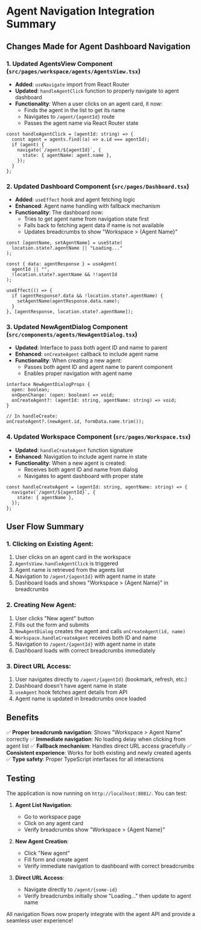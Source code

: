 # Agent Navigation Integration Summary

## Changes Made for Agent Dashboard Navigation

### 1. Updated AgentsView Component (`src/pages/workspace/agents/AgentsView.tsx`)

- **Added**: `useNavigate` import from React Router
- **Updated**: `handleAgentClick` function to properly navigate to agent dashboard
- **Functionality**: When a user clicks on an agent card, it now:
  - Finds the agent in the list to get its name
  - Navigates to `/agent/{agentId}` route
  - Passes the agent name via React Router state

```tsx
const handleAgentClick = (agentId: string) => {
  const agent = agents.find((a) => a.id === agentId);
  if (agent) {
    navigate(`/agent/${agentId}`, {
      state: { agentName: agent.name },
    });
  }
};
```

### 2. Updated Dashboard Component (`src/pages/Dashboard.tsx`)

- **Added**: `useEffect` hook and agent fetching logic
- **Enhanced**: Agent name handling with fallback mechanism
- **Functionality**: The dashboard now:
  - Tries to get agent name from navigation state first
  - Falls back to fetching agent data if name is not available
  - Updates breadcrumbs to show "Workspace > {Agent Name}"

```tsx
const [agentName, setAgentName] = useState(
  location.state?.agentName || "Loading..."
);

const { data: agentResponse } = useAgent(
  agentId || "",
  !location.state?.agentName && !!agentId
);

useEffect(() => {
  if (agentResponse?.data && !location.state?.agentName) {
    setAgentName(agentResponse.data.name);
  }
}, [agentResponse, location.state?.agentName]);
```

### 3. Updated NewAgentDialog Component (`src/components/agents/NewAgentDialog.tsx`)

- **Updated**: Interface to pass both agent ID and name to parent
- **Enhanced**: `onCreateAgent` callback to include agent name
- **Functionality**: When creating a new agent:
  - Passes both agent ID and agent name to parent component
  - Enables proper navigation with agent name

```tsx
interface NewAgentDialogProps {
  open: boolean;
  onOpenChange: (open: boolean) => void;
  onCreateAgent?: (agentId: string, agentName: string) => void;
}

// In handleCreate:
onCreateAgent?.(newAgent.id, formData.name.trim());
```

### 4. Updated Workspace Component (`src/pages/Workspace.tsx`)

- **Updated**: `handleCreateAgent` function signature
- **Enhanced**: Navigation to include agent name in state
- **Functionality**: When a new agent is created:
  - Receives both agent ID and name from dialog
  - Navigates to agent dashboard with proper state

```tsx
const handleCreateAgent = (agentId: string, agentName: string) => {
  navigate(`/agent/${agentId}`, {
    state: { agentName },
  });
};
```

## User Flow Summary

### 1. **Clicking on Existing Agent**:

1. User clicks on an agent card in the workspace
2. `AgentsView.handleAgentClick` is triggered
3. Agent name is retrieved from the agents list
4. Navigation to `/agent/{agentId}` with agent name in state
5. Dashboard loads and shows "Workspace > {Agent Name}" in breadcrumbs

### 2. **Creating New Agent**:

1. User clicks "New agent" button
2. Fills out the form and submits
3. `NewAgentDialog` creates the agent and calls `onCreateAgent(id, name)`
4. `Workspace.handleCreateAgent` receives both ID and name
5. Navigation to `/agent/{agentId}` with agent name in state
6. Dashboard loads with correct breadcrumbs immediately

### 3. **Direct URL Access**:

1. User navigates directly to `/agent/{agentId}` (bookmark, refresh, etc.)
2. Dashboard doesn't have agent name in state
3. `useAgent` hook fetches agent details from API
4. Agent name is updated in breadcrumbs once loaded

## Benefits

✅ **Proper breadcrumb navigation**: Shows "Workspace > Agent Name" correctly
✅ **Immediate navigation**: No loading delay when clicking from agent list
✅ **Fallback mechanism**: Handles direct URL access gracefully
✅ **Consistent experience**: Works for both existing and newly created agents
✅ **Type safety**: Proper TypeScript interfaces for all interactions

## Testing

The application is now running on `http://localhost:8081/`. You can test:

1. **Agent List Navigation**:

   - Go to workspace page
   - Click on any agent card
   - Verify breadcrumbs show "Workspace > {Agent Name}"

2. **New Agent Creation**:

   - Click "New agent"
   - Fill form and create agent
   - Verify immediate navigation to dashboard with correct breadcrumbs

3. **Direct URL Access**:
   - Navigate directly to `/agent/{some-id}`
   - Verify breadcrumbs initially show "Loading..." then update to agent name

All navigation flows now properly integrate with the agent API and provide a seamless user experience!
